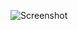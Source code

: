 ![Screenshot](https://raw.githubusercontent.com/Cryakl/Ultimate-RAT-Collection/refs/heads/main/CrimsonRat/Crimson%20RAT%202.2.2/Screenshot.png)
